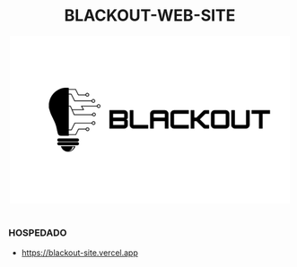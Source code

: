 <h1 align=center>BLACKOUT-WEB-SITE</h1>

<p align="center">
  <img src="blackout_logo.png" width="500">
</p>

#
### HOSPEDADO
- https://blackout-site.vercel.app
